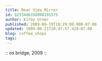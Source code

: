 ```yaml
---
title: Rear View Mirror
id: 8253446358008191575
author: Kirby Urner
published: 2009-06-19T18:29:00.000-07:00
updated: 2009-06-21T20:47:57.429-07:00
blog: coffee_shops
tags: 
---
```


:: os bridge, 2009 ::
